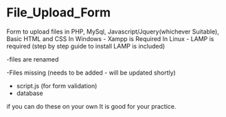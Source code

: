 # File_Upload_Form

Form to upload files in PHP, MySql, Javascript/Jquery(whichever Suitable), Basic HTML and CSS
In Windows - Xampp is Required
In Linux - LAMP is required (step by step guide to install LAMP is included)

-files are renamed 

-Files missing (needs to be added - will be updated shortly)
  - script.js (for form validation)
  - database

if you can do these on your own It is good for your practice.
